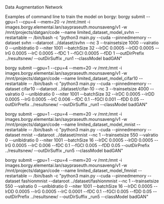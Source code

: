 Data Augmentation Network

Examples of command line to train the model on borgy:
borgy submit --gpu=1 --cpu=4 --mem=20 -v /mnt:/mnt -i images.borgy.elementai.lan/saypraseuth.mounsaveng/v1 -w /mnt/projects/datgan/code --name limited_dataset_model_svhn --restartable -- /bin/bash -c "python3 main.py --cuda --pinnedmemory --dataset svhn --dataroot ../dataset/svhn --nc 3 --trainsetsize 1000 --valratio 0 --unlbldratio 0 --niter 1001 --batchSize 32 --lrDC 0.0005 --lrDD 0.0005 --lrG 0.0005 --lrC 0.0005 --fDC 1 --fGCl 0.0005 --fDD 1  --outDirPrefix ../resultsnew/ --outDirSuffix _run1  --classModel badGAN"

borgy submit --gpu=1 --cpu=4 --mem=20 -v /mnt:/mnt -i images.borgy.elementai.lan/saypraseuth.mounsaveng/v1 -w /mnt/projects/datgan/code --name limited_dataset_model_cifar10 --restartable -- /bin/bash -c "python3 main.py --cuda --pinnedmemory --dataset cifar10 --dataroot ../dataset/cifar-10 --nc 3 --trainsetsize 4000 --valratio 0 --unlbldratio 0 --niter 1001 --batchSize 32 --lrDC 0.0005 --lrDD 0.0005 --lrG 0.0005 --lrC 0.006 --fDC 0.1 --fGCl 0.001 --fDD 0.05  --outDirPrefix ../resultsnew/ --outDirSuffix _run1  --classModel badGAN"

borgy submit --gpu=1 --cpu=4 --mem=20 -v /mnt:/mnt -i images.borgy.elementai.lan/saypraseuth.mounsaveng/v1 -w /mnt/projects/datgan/code --name limited_dataset_model_mnist --restartable -- /bin/bash -c "python3 main.py --cuda --pinnedmemory --dataset mnist --dataroot ../dataset/mnist --nc 1 --trainsetsize 550 --valratio 0 --unlbldratio 0 --niter 1001 --batchSize 16 --lrDC 0.0005 --lrDD 0.0005 --lrG 0.0005 --lrC 0.006 --fDC 0.1 --fGCl 0.005 --fDD 0.05 --outDirPrefix ../resultsnew/ --outDirSuffix _run5  --classModel badGAN"

borgy submit --gpu=1 --cpu=4 --mem=20 -v /mnt:/mnt -i images.borgy.elementai.lan/saypraseuth.mounsaveng/v1 -w /mnt/projects/datgan/code --name limited_dataset_model_fmnist --restartable -- /bin/bash -c "python3 main.py --cuda --pinnedmemory --dataset fashionmnist --dataroot ../dataset/fashionmnist --nc 1 --trainsetsize 550 --valratio 0 --unlbldratio 0 --niter 1001 --batchSize 16 --lrDC 0.0005 --lrDD 0.0005 --lrG 0.0005 --lrC 0.0001 --fDC 0.1 --fGCl 0.005 --fDD 0.05 --outDirPrefix ../resultsnew/ --outDirSuffix _run5  --classModel badGAN"
